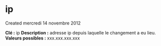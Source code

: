 ip
==
Created mercredi 14 novembre 2012

**Clé :** ip
**Description :** adresse ip depuis laquelle le changement a eu lieu. 
**Valeurs possibles :** xxx.xxx.xxx.xxx
